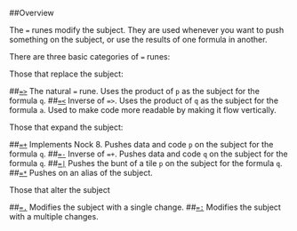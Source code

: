 ##Overview

The `=` runes modify the subject. They are used whenever you want to push something on the subject, or use the results of one formula in another.

There are three basic categories of `=` runes:

Those that replace the subject:

##[`=>`]()  The natural `=` rune. Uses the product of `p` as the subject for the formula `q`.
##[`=<`]()  Inverse of `=>`. Uses the product of `q` as the subject for the formula `a`. Used to make code more readable by making it flow vertically.

Those that expand the subject:

##[`=+`]()  Implements Nock 8. Pushes data and code `p` on the subject for the formula `q`.
##[`=-`]()  Inverse of `=+`. Pushes data and code `q` on the subject for the formula `q`.
##[`=|`]()  Pushes the bunt of a tile `p` on the subject for the formula `q`.
##[`=*`]()  Pushes on an alias of the subject.

Those that alter the subject

##[`=.`]()  Modifies the subject with a single change.
##[`=:`]()  Modifies the subject with a multiple changes.